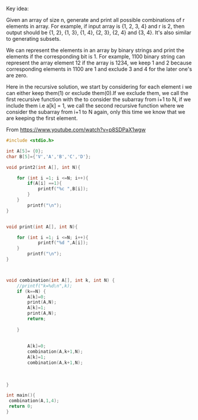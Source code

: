 Key idea: 

Given an array of size n, generate and print all possible combinations of r elements in array. 
For example, if input array is {1, 2, 3, 4} and r is 2, then output should be {1, 2}, {1, 3}, {1, 4}, {2, 3}, {2, 4} and {3, 4}.
It's also similar to generating subsets.

We can represent the elements in an array by binary strings and print the elements if the corresponding bit is 1. For example, 1100
binary string can represent the array element 12 if the array is 1234, we keep 1 and 2 because corresponding elements in 1100 are 1
and exclude 3 and 4 for the later one's are zero.

Here in the recursive solution, we start by considering for each element i we can either keep them(1) or exclude them(0).If we exclude
them, we call the first recursive function with the to consider the subarray from i+1 to N, if we include them i.e a[k] = 1,
we call the second recursive function where we consider the subarray from i+1 to N again, only this time we know that we are keeping
the first element.

From https://www.youtube.com/watch?v=p8SDPaX1wgw 

```C++
#include <stdio.h>

int A[5]= {0};
char B[5]={'V','A','B','C','D'};

void print2(int A[], int N){

    for (int i =1; i <=N; i++){
        if(A[i] ==1){
            printf("%c ",B[i]);
        }
    }
        printf("\n");     
}


void print(int A[], int N){

    for (int i =1; i <=N; i++){
            printf("%d ",A[i]);
    }
        printf("\n");     
}



void combination(int A[], int k, int N) {
    //printf("k=%d\n",k);
    if (k==N) {
        A[k]=0;
        print(A,N);
        A[k]=1;
        print(A,N); 
        return;         
              
    }
    
    
        A[k]=0;
        combination(A,k+1,N);
        A[k]=1;
        combination(A,k+1,N);
         
     
     
}

int main(){
 combination(A,1,4);   
 return 0;
}
```
